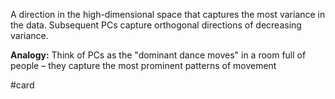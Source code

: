 A direction in the high-dimensional space that captures the most variance in the data. Subsequent PCs capture orthogonal directions of decreasing variance.

**Analogy:** Think of PCs as the "dominant dance moves" in a room full of people – they capture the most prominent patterns of movement

#card 